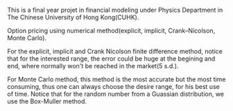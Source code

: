 This is a final year projet in financial modeling under Physics Department in The Chinese University of Hong Kong(CUHK).

Option pricing using numerical method(explicit, implicit, Crank–Nicolson, Monte Carlo).

For the explicit, implicit and Crank Nicolson finite difference method, notice that for the interested range, the error could be huge at the begining and end, where normally won't be reached in the market(5 s.d.).

For Monte Carlo method, this method is the most accurate but the most time consuming, thus one can always choose the desire range, for his best use of time. Notice that for the random number from a Guassian distribution, we use the Box-Muller method.
